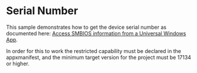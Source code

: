 # Serial Number

This sample demonstrates how to get the device serial number as documented here: [Access SMBIOS information from a Universal Windows App](https://docs.microsoft.com/en-us/windows/desktop/SysInfo/access-smbios-information-from-a-universal-windows-app).

In order for this to work the restricted capability must be declared in the appxmanifest, and the minimum target version for the project must be 17134 or higher.
